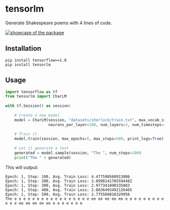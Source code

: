 # tensorlm

Generate Shakespeare poems with 4 lines of code.

<a href="http://www.mlowl.com/post/character-language-model-lstm-tensorflow/" target="_blank">[![showcase of the package](http://i.cubeupload.com/8Cm5RQ.gif)](http://www.mlowl.com/post/character-language-model-lstm-tensorflow/)</a>

## Installation

    pip install tensorflow>=1.0
    pip install tensorlm
    
## Usage

```python
import tensorflow as tf
from tensorlm import CharLM
    
with tf.Session() as session:
    
    # Create a new model
    model = CharLM(session, "datasets/sherlock/train.txt", max_vocab_size=96,
                   neurons_per_layer=100, num_layers=3, num_timesteps=15)
    
    # Train it 
    model.train(session, max_epochs=5, max_steps=500, print_logs=True)
    
    # Let it generate a text
    generated = model.sample(session, "The ", num_steps=100)
    print("The " + generated)
```

This will output:

    Epoch: 1, Step: 100, Avg. Train Loss: 4.477590560913086
    Epoch: 1, Step: 200, Avg. Train Loss: 3.0998141765594482
    Epoch: 1, Step: 300, Avg. Train Loss: 2.977341890335083
    Epoch: 1, Step: 400, Avg. Train Loss: 2.8836493492126465
    Epoch: 1, Step: 500, Avg. Train Loss: 2.775566816329956
    The e e e e e e e e e e e e e e e e e ee ee ee ee ee e e e e e e e e e e e e ee ee ee ee ee e e e e e e e


